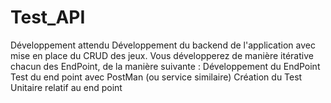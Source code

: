 # Test_API
 Développement attendu  Développement du backend de l'application avec mise en place du CRUD des jeux.  Vous développerez de manière itérative chacun des EndPoint, de la manière suivante :  Développement du EndPoint Test du end point avec PostMan (ou service similaire) Création du Test Unitaire relatif au end point
